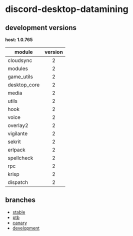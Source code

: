 # discord-desktop-datamining

## development versions

**host: 1.0.765**

| module | version |
| ------ | :-----: |
| cloudsync | 2 |
| modules | 2 |
| game_utils | 2 |
| desktop_core | 2 |
| media | 2 |
| utils | 2 |
| hook | 2 |
| voice | 2 |
| overlay2 | 2 |
| vigilante | 2 |
| sekrit | 2 |
| erlpack | 2 |
| spellcheck | 2 |
| rpc | 2 |
| krisp | 2 |
| dispatch | 2 |

## branches

- [stable](https://github.com/OpenAsar/discord-desktop-datamining/tree/stable)
- [ptb](https://github.com/OpenAsar/discord-desktop-datamining/tree/ptb)
- [canary](https://github.com/OpenAsar/discord-desktop-datamining/tree/canary)
- [development](https://github.com/OpenAsar/discord-desktop-datamining/tree/development)